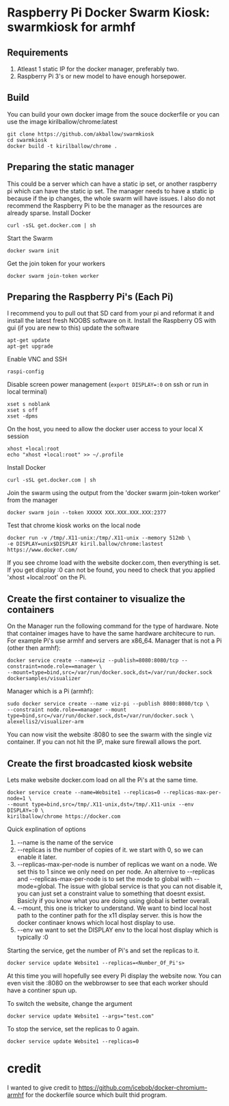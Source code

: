 # Raspberry Pi Docker Swarm Kiosk: swarmkiosk for armhf

## Requirements
1. Atleast 1 static IP for the docker manager, preferably two.
2. Raspberry Pi 3's or new model to have enough horsepower.

## Build
You can build your own docker image from the souce dockerfile or you can use the image kirilballow/chrome:latest
```
git clone https://github.com/akballow/swarmkiosk
cd swarmkiosk
docker build -t kirilballow/chrome .
```

## Preparing the static manager
This could be a server which can have a static ip set, or another raspberry pi which can have the static ip set. 
The manager needs to have a static ip because if the ip changes, the whole swarm will have issues.
I also do not recommend the Raspberry Pi to be the manager as the resources are already sparse.
Install Docker
```
curl -sSL get.docker.com | sh
```
Start the Swarm
```
docker swarm init
```
Get the join token for your workers
```
docker swarm join-token worker
```


## Preparing the Raspberry Pi's (Each Pi)
I recommend you to pull out that SD card from your pi and reformat it and install the latest fresh NOOBS software on it.
Install the Raspberry OS with gui (if you are new to this)
update the software
```
apt-get update
apt-get upgrade
```
Enable VNC and SSH
```
raspi-config 
```
Disable screen power management (`export DISPLAY=:0` on ssh or run in local terminal)
```
xset s noblank
xset s off
xset -dpms
```
On the host, you need to allow the docker user access to your local X session
```
xhost +local:root
echo "xhost +local:root" >> ~/.profile
```
Install Docker
```
curl -sSL get.docker.com | sh
```
Join the swarm using the output from the 'docker swarm join-token worker' from the manager
```
docker swarm join --token XXXXX XXX.XXX.XXX.XXX:2377
```
Test that chrome kiosk works on the local node
```
docker run -v /tmp/.X11-unix:/tmp/.X11-unix --memory 512mb \
-e DISPLAY=unix$DISPLAY kiril.ballow/chrome:lastest https://www.docker.com/
```
If you see chrome load with the website docker.com, then everything is set. If you get display :0 can not be found, you need to check that you applied 'xhost +local:root' on the Pi.

## Create the first container to visualize the containers
On the Manager run the following command for the type of hardware. Note that container images have to have the same hardware architecure to run. For example Pi's use armhf and servers are x86_64.
Manager that is not a Pi (other then armhf):
```
docker service create --name=viz --publish=8080:8080/tcp --constraint=node.role==manager \
--mount=type=bind,src=/var/run/docker.sock,dst=/var/run/docker.sock dockersamples/visualizer
```
Manager which is a Pi (armhf):
```
sudo docker service create --name viz-pi --publish 8080:8080/tcp \
--constraint node.role==manager --mount type=bind,src=/var/run/docker.sock,dst=/var/run/docker.sock \
alexellis2/visualizer-arm
```
You can now visit the website <Manager-IP>:8080 to see the swarm with the single viz container. If you can not hit the IP, make sure firewall allows the port.

## Create the first broadcasted kiosk website
Lets make website docker.com load on all the Pi's at the same time.
```
docker service create --name=Website1 --replicas=0 --replicas-max-per-node=1 \
--mount type=bind,src=/tmp/.X11-unix,dst=/tmp/.X11-unix --env DISPLAY=:0 \
kirilballow/chrome https://docker.com
```
Quick explination of options
1. --name is the name of the service
2. --replicas is the number of copies of it. we start with 0, so we can enable it later.
3. --replicas-max-per-node is number of replicas we want on a node. We set this to 1 since we only need on per node. An alternive to --replicas and --replicas-max-per-node is to set the mode to global with --mode=global. The issue with global service is that you can not disable it, you can just set a constraint value to something that doesnt exsist. Basicly if you know what you are doing using global is better overall.
4. --mount, this one is tricker to understand. We want to bind local host path to the continer path for the x11 display server. this is how the docker continaer knows which local host display to use. 
5. --env we want to set the DISPLAY env to the local host display which is typically :0

Starting the service, get the number of Pi's and set the replicas to it. 
```
docker service update Website1 --replicas=<Number_Of_Pi's>
```

At this time you will hopefully see every Pi display the website now. You can even visit the <Manager-IP>:8080 on the webbrowser to see that each worker should have a continer spun up.
  
To switch the website, change the argument
```
docker service update Website1 --args="test.com"
```
  
To stop the service, set the replicas to 0 again.
```
docker service update Website1 --replicas=0
```

# credit
I wanted to give credit to https://github.com/icebob/docker-chromium-armhf for the dockerfile source which built thid program.


